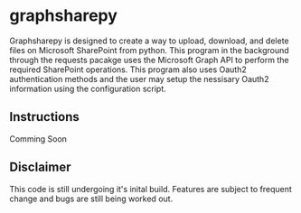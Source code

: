 # graphsharepy

Graphsharepy is designed to create a way to upload, download, and delete files on Microsoft SharePoint from python.  This program in the background through the requests pacakge uses the Microsoft Graph API to perform the required SharePoint operations.  This program also uses Oauth2 authentication methods and the user may setup the nessisary Oauth2 information using the configuration script.

## Instructions
Comming Soon

## Disclaimer
This code is still undergoing it's inital build.  Features are subject to frequent change and bugs are still being worked out.